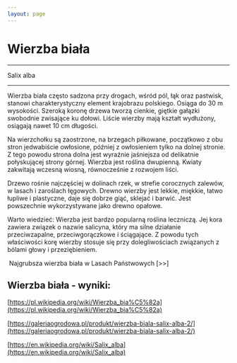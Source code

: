 ```yaml
---
layout: page
---
```


# Wierzba biała

---
Salix alba

---
Wierzba biała często sadzona przy drogach, wśród pól, łąk oraz pastwisk, stanowi charakterystyczny element krajobrazu polskiego. Osiąga do 30 m wysokości. Szeroką koronę drzewa tworzą cienkie, giętkie gałązki swobodnie zwisające ku dołowi. Liście wierzby mają kształt wydłużony, osiągają nawet 10 cm długości.

Na wierzchołku są zaostrzone, na brzegach piłkowane, początkowo z obu stron jedwabiście owłosione, później z owłosieniem tylko na dolnej stronie. Z tego powodu strona dolna jest wyraźnie jaśniejsza od delikatnie połyskującej strony górnej. Wierzba jest roślina dwupienną. Kwiaty zakwitają wczesną wiosną, równocześnie z rozwojem liści.

Drzewo rośnie najczęściej w dolinach rzek, w strefie corocznych zalewów, w lasach i zaroślach łęgowych. Drewno wierzby jest lekkie, miękkie, łatwo łupliwe i plastyczne, daje się dobrze giąć, sklejać i barwić. Jest powszechnie wykorzystywane jako drewno opałowe.

Warto wiedzieć: Wierzba jest bardzo popularną roślina leczniczą. Jej kora zawiera związek o nazwie salicyna, który ma silne działanie przeciwzapalne, przeciwgorączkowe i ściągające. Z powodu tych właściwości korę wierzby stosuje się przy dolegliwościach związanych z bólami głowy i przeziębieniem.

 Najgrubsza wierzba biała w Lasach Państwowych [>>]

## Wierzba biała - wyniki:
[https://pl.wikipedia.org/wiki/Wierzba_bia%C5%82a](https://pl.wikipedia.org/wiki/Wierzba_bia%C5%82a)

[https://galeriaogrodowa.pl/produkt/wierzba-biala-salix-alba-2/](https://galeriaogrodowa.pl/produkt/wierzba-biala-salix-alba-2/)

[https://en.wikipedia.org/wiki/Salix_alba](https://en.wikipedia.org/wiki/Salix_alba)

